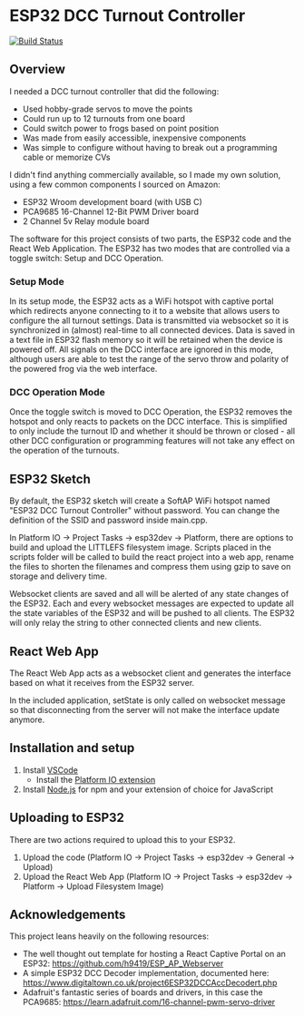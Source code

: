 # ESP32 DCC Turnout Controller

[![Build Status](https://github.com/vsi5004/ESP32-DCC-Turnout-Controller/actions/workflows/main.yml/badge.svg)](https://github.com/vsi5004/ESP32-DCC-Turnout-Controller/actions)

## Overview
I needed a DCC turnout controller that did the following:
* Used hobby-grade servos to move the points
* Could run up to 12 turnouts from one board
* Could switch power to frogs based on point position
* Was made from easily accessible, inexpensive components
* Was simple to configure without having to break out a programming cable or memorize CVs

I didn't find anything commercially available, so I made my own solution, using a few common components I sourced on Amazon:
* ESP32 Wroom development board (with USB C)
* PCA9685 16-Channel 12-Bit PWM Driver board
* 2 Channel 5v Relay module board

The software for this project consists of two parts, the ESP32 code and the React Web Application. The ESP32 has two modes that are controlled via a toggle switch: Setup and DCC Operation. 

### Setup Mode
In its setup mode, the ESP32 acts as a WiFi hotspot with captive portal which redirects anyone connecting to it to a website that allows users to configure the all turnout settings. Data is transmitted via websocket so it is synchronized in (almost) real-time to all connected devices. Data is saved in a text file in ESP32 flash memory so it will be retained when the device is powered off. All signals on the DCC interface are ignored in this mode, although users are able to test the range of the servo throw and polarity of the powered frog via the web interface.

### DCC Operation Mode
Once the toggle switch is moved to DCC Operation, the ESP32 removes the hotspot and only reacts to packets on the DCC interface. This is simplified to only include the turnout ID and whether it should be thrown or closed - all other DCC configuration or programming features will not take any effect on the operation of the turnouts. 


## ESP32 Sketch

By default, the ESP32 sketch will create a SoftAP WiFi hotspot named "ESP32 DCC Turnout Controller" without password. You can change the definition of the SSID and password inside main.cpp.

In Platform IO -> Project Tasks -> esp32dev -> Platform, there are options to build and upload the LITTLEFS filesystem image. Scripts placed in the scripts folder will be called to build the react project into a web app, rename the files to shorten the filenames and compress them using gzip to save on storage and delivery time.

Websocket clients are saved and all will be alerted of any state changes of the ESP32. Each and every websocket messages are expected to update all the state variables of the ESP32 and will be pushed to all clients. The ESP32 will only relay the string to other connected clients and new clients.

## React Web App

The React Web App acts as a websocket client and generates the interface based on what it receives from the ESP32 server.

In the included application, setState is only called on websocket message so that disconnecting from the server will not make the interface update anymore.

## Installation and setup

1. Install [VSCode](https://code.visualstudio.com/)
    * Install the [Platform IO extension](https://platformio.org/install/ide?install=vscode)
2. Install [Node.js](https://nodejs.org/en/) for npm and your extension of choice for JavaScript

## Uploading to ESP32

There are two actions required to upload this to your ESP32.

1. Upload the code (Platform IO -> Project Tasks -> esp32dev -> General -> Upload)
2. Upload the React Web App (Platform IO -> Project Tasks -> esp32dev -> Platform -> Upload Filesystem Image)

## Acknowledgements
This project leans heavily on the following resources:
* The well thought out template for hosting a React Captive Portal on an ESP32: https://github.com/h9419/ESP_AP_Webserver
* A simple ESP32 DCC Decoder implementation, documented here: https://www.digitaltown.co.uk/project6ESP32DCCAccDecodert.php
* Adafruit's fantastic series of boards and drivers, in this case the PCA9685: https://learn.adafruit.com/16-channel-pwm-servo-driver